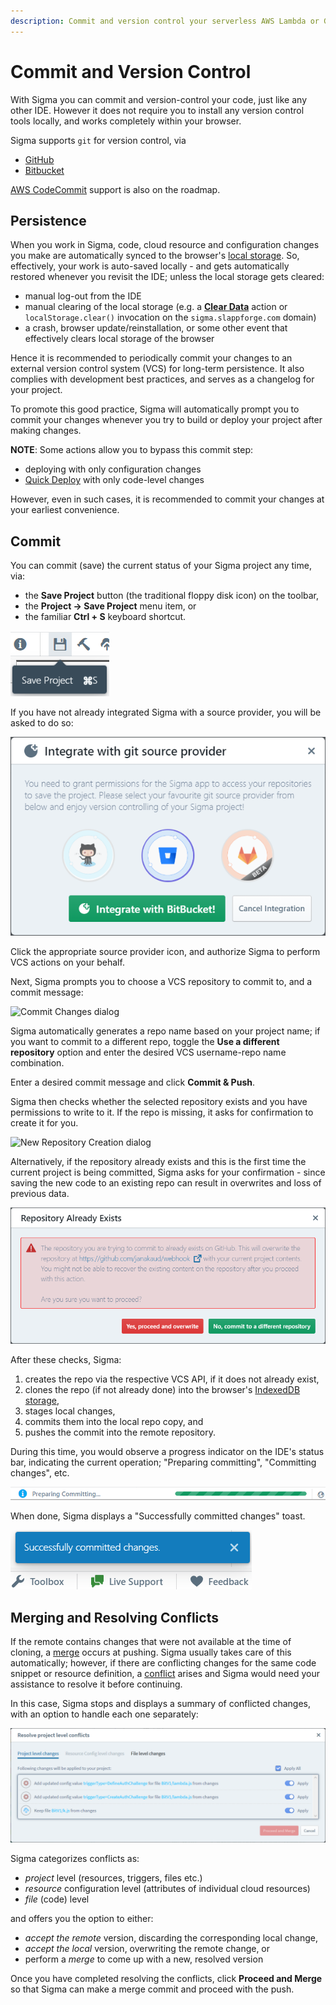 ```yaml
---
description: Commit and version control your serverless AWS Lambda or Google Cloud project easily via Sigma browser IDE; nothing to install!
---
```


# Commit and Version Control

With Sigma you can commit and version-control your code, just like any other IDE.
However it does not require you to install any version control tools locally, and works completely within your browser.

Sigma supports `git` for version control, via

* [GitHub](https://github.com/)
* [Bitbucket](https://bitbucket.org/)

[AWS CodeCommit](https://aws.amazon.com/codecommit/) support is also on the roadmap.


## Persistence

When you work in Sigma, code, cloud resource and configuration changes you make are automatically synced
to the browser's [local storage](https://developer.mozilla.org/en/docs/Web/API/Window/localStorage).
So, effectively, your work is auto-saved locally - and gets automatically restored whenever you revisit the IDE;
unless the local storage gets cleared:

* manual log-out from the IDE
* manual clearing of the local storage
  (e.g. a [**Clear Data**](https://developer.mozilla.org/en-US/docs/Web/API/Storage/clear) action
  or `localStorage.clear()` invocation on the `sigma.slappforge.com` domain)
* a crash, browser update/reinstallation, or some other event that effectively clears local storage of the browser

Hence it is recommended to periodically commit your changes to an external version control system (VCS) for long-term persistence.
It also complies with development best practices, and serves as a changelog for your project.

To promote this good practice, Sigma will automatically prompt you to commit your changes
whenever you try to build or deploy your project after making changes.

**NOTE**:
Some actions allow you to bypass this commit step:

* deploying with only configuration changes
* [Quick Deploy](../deployment/quick-deploy.md) with only code-level changes

However, even in such cases, it is recommended to commit your changes at your earliest convenience.


## Commit

You can commit (save) the current status of your Sigma project any time, via:

* the **Save Project** button (the traditional floppy disk icon) on the toolbar,
* the **Project &rarr; Save Project** menu item, or
* the familiar **Ctrl + S** keyboard shortcut.

![Save Project button on toolbar](images/save-project-toolbar-button.png)

If you have not already integrated Sigma with a source provider, you will be asked to do so:

![Version Control Integration view](images/source-provider-integration-dialog.png)

Click the appropriate source provider icon, and authorize Sigma to perform VCS actions on your behalf.

Next, Sigma prompts you to choose a VCS repository to commit to, and a commit message:

![Commit Changes dialog](images/github-commit-changes-dialog.png)

Sigma automatically generates a repo name based on your project name;
if you want to commit to a different repo, toggle the **Use a different repository** option
and enter the desired VCS username-repo name combination.

Enter a desired commit message and click **Commit & Push**.

Sigma then checks whether the selected repository exists and you have permissions to write to it.
If the repo is missing, it asks for confirmation to create it for you.

![New Repository Creation dialog](images/github-create-new-repo-dialog.png)

Alternatively, if the repository already exists and this is the first time the current project is being committed,
Sigma asks for your confirmation - since saving the new code to an existing repo can result in overwrites and loss of previous data.

!["Repository Already Exists" warning dialog](images/github-repo-already-exists-warning.png)

After these checks, Sigma:

1. creates the repo via the respective VCS API, if it does not already exist,
1. clones the repo (if not already done) into the browser's [IndexedDB storage](https://en.m.wikipedia.org/wiki/Indexed_Database_API),
1. stages local changes,
1. commits them into the local repo copy, and
1. pushes the commit into the remote repository.

During this time, you would observe a progress indicator on the IDE's status bar, indicating the current operation;
"Preparing committing", "Committing changes", etc.

!["Preparing Committing" progress bar indicator](images/preparing-committing-progress-bar.png)

When done, Sigma displays a "Successfully committed changes" toast.

!["Successfully Committed Changes" toast](images/commit-success-toast.png)


## Merging and Resolving Conflicts

If the remote contains changes that were not available at the time of cloning,
a [merge](https://www.atlassian.com/git/tutorials/using-branches/git-merge) occurs at pushing.
Sigma usually takes care of this automatically;
however, if there are conflicting changes for the same code snippet or resource definition,
a [conflict](https://www.atlassian.com/git/tutorials/using-branches/merge-conflicts) arises
and Sigma would need your assistance to resolve it before continuing.

In this case, Sigma stops and displays a summary of conflicted changes, with an option to handle each one separately:

![Conflict Resolver dialog](images/commit-merge-resolve-conflicts-popup.png)

Sigma categorizes conflicts as:

* *project* level (resources, triggers, files etc.)
* *resource* configuration level (attributes of individual cloud resources)
* *file* (code) level

and offers you the option to either:

* *accept the remote* version, discarding the corresponding local change,
* *accept the local* version, overwriting the remote change, or
* perform a *merge* to come up with a new, resolved version

<!--TODO explain conflict resolver UI-->

Once you have completed resolving the conflicts, click **Proceed and Merge**
so that Sigma can make a merge commit and proceed with the push.